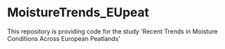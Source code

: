 # MoistureTrends_EUpeat
This repository is providing code for the study 'Recent Trends in Moisture Conditions Across European Peatlands'
